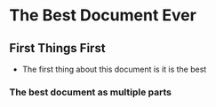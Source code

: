 # The Best Document Ever
## First Things First
- The first thing about this document is it is the best
### The best document as multiple parts
